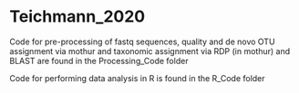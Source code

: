 # Teichmann_2020

Code for pre-processing of fastq sequences, quality and de novo OTU assignment via mothur and taxonomic assignment via RDP (in mothur) and BLAST are found in the Processing_Code folder

Code for performing data analysis in R is found in the R_Code folder
